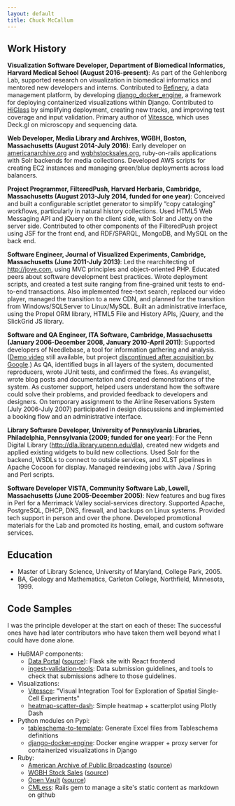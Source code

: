 ```yaml
---
layout: default
title: Chuck McCallum
---
```


## Work History

**Visualization Software Developer, Department of Biomedical Informatics, Harvard Medical School
(August 2016-present)**: As part of the Gehlenborg Lab, supported research on visualization in
biomedical informatics and mentored new developers and interns. Contributed to
[Refinery](https://github.com/refinery-platform/refinery-platform), a data management platform, by developing [django_docker_engine](https://github.com/refinery-platform/django_docker_engine), a framework for
deploying containerized visualizations within Django. Contributed to [HiGlass](http://higlass.io/)
by simplifying deployment, creating new tracks, and improving test coverage and input validation.
Primary author of [Vitessce](http://vitessce.io), which uses Deck.gl on microscopy and sequencing data.

**Web Developer, Media Library and Archives, WGBH, Boston, Massachusetts
(August 2014-July 2016)**: Early developer on [americanarchive.org](https://americanarchive.org)
and [wgbhstocksales.org](https://github.com/WGBH-MLA/stock-sales-2),
ruby-on-rails applications with Solr backends for media collections. Developed AWS scripts for
creating EC2 instances and managing green/blue deployments across load balancers.

**Project Programmer, FilteredPush, Harvard Herbaria, Cambridge, Massachusetts
(August 2013-July 2014, funded for one year)**: Conceived and built a configurable
scriptlet generator to simplify “copy cataloging” workflows, particularly in natural
history collections. Used HTML5 Web Messaging API and jQuery on the client side,
with Solr and Jetty on the server side. Contributed to other components of the FilteredPush
project using JSF for the front end, and RDF/SPARQL, MongoDB, and MySQL on the back end.

**Software Engineer, Journal of Visualized Experiments, Cambridge,
Massachusetts (June 2011-July 2013)**:    Led the rearchitecting of
http://jove.com, using MVC principles and object-oriented PHP. Educated peers
about software development best practices. Wrote deployment scripts, and
created a test suite ranging from fine-grained unit tests to end-to-end
transactions. Also implemented free-text search, replaced our video player,
managed the transition to a new CDN, and planned for the transition from
Windows/SQLServer to Linux/MySQL. Built an administrative interface, using the
Propel ORM library, HTML5 File and History APIs, jQuery, and the SlickGrid JS
library.

**Software and QA Engineer, ITA Software, Cambridge, Massachusetts (January
2006-December 2008, January 2010-April 2011)**:    Supported developers of
Needlebase, a tool for information gathering and analysis.
([Demo video](http://www.youtube.com/watch?v=58Gzlq4zSDk) still available,
but project [discontinued after acquisition by Google](https://googleblog.blogspot.com/2012/01/renewing-old-resolutions-for-new-year.html).)
As QA, identified bugs in all layers of the system, documented
reproducers, wrote JUnit tests, and confirmed the fixes. As evangelist, wrote
blog posts and documentation and created demonstrations of the system. As
customer support, helped users understand how the software could solve their
problems, and provided feedback to developers and designers. On temporary
assignment to the Airline Reservations System (July 2006-July 2007)
participated in design discussions and implemented a booking flow and an
administrative interface.

**Library Software Developer, University of Pennsylvania Libraries,
Philadelphia, Pennsylvania (2009; funded for one year)**:    For the Penn
Digital Library (http://dla.library.upenn.edu/dla), created new widgets and
applied existing widgets to build new collections. Used Solr for the backend,
WSDLs to connect to outside services, and XLST pipelines in Apache Cocoon for
display. Managed reindexing jobs with Java / Spring and Perl scripts.

**Software Developer VISTA, Community Software Lab, Lowell, Massachusetts (June
2005-December 2005)**:    New features and bug fixes in Perl for
a Merrimack Valley social-services directory. Supported Apache, PostgreSQL,
DHCP, DNS, firewall, and backups on Linux systems. Provided tech support in
person and over the phone. Developed promotional materials for the Lab and
promoted its hosting, email, and custom software services.   

## Education
- Master of Library Science, University of Maryland, College Park, 2005.
- BA, Geology and Mathematics, Carleton College, Northfield, Minnesota, 1999.

## Code Samples

I was the principle developer at the start on each of these: The successful ones have had later contributors who have taken them well beyond what I could have done alone.

- HuBMAP components:
  - [Data Portal](https://portal.hubmapconsortium.org/) ([source](https://github.com/hubmapconsortium/portal-ui)): Flask site with React frontend
  - [ingest-validation-tools](https://github.com/hubmapconsortium/ingest-validation-tools): Data submission guidelines, and tools to check that submissions adhere to those guidelines.
- Visualizations:
  - [Vitessce](https://github.com/vitessce/vitessce): "Visual Integration Tool for Exploration of Spatial Single-Cell Experiments"
  - [heatmap-scatter-dash](https://github.com/refinery-platform/heatmap-scatter-dash): Simple heatmap + scatterplot using Plotly Dash
- Python modules on Pypi:
  - [tableschema-to-template](https://pypi.org/project/tableschema-to-template/): Generate Excel files from Tableschema definitions
  - [django-docker-engine](https://pypi.org/project/django-docker-engine/): Docker engine wrapper + proxy server for containerized visualizations in Django
- Ruby:
  - [American Archive of Public Broadcasting](http://americanarchive.org/) ([source](https://github.com/WGBH-MLA/AAPB2))
  - [WGBH Stock Sales](http://wgbhstocksales.org/) ([source](https://github.com/WGBH-MLA/stock-sales-2))
  - [Open Vault](http://openvault.wgbh.org/) ([source](https://github.com/WGBH-MLA/openvault3))
  - [CMLess](https://github.com/WGBH-MLA/cmless): Rails gem to manage a site's static content as markdown on github
